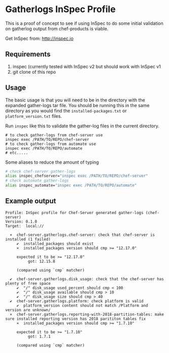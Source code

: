 # Gatherlogs InSpec Profile

This is a proof of concept to see if using InSpec to do some initial
validation on gatherlog output from chef-products is viable.

Get InSpec from: http://inspec.io

## Requirements

1. inspec (currently tested with InSpec v2 but should work with InSpec v1
2. git clone of this repo

## Usage

The basic usage is that you will need to be in the directory with the
expanded gather-logs tar file. You should be running this in the same
directory as you would find the `installed-packages.txt` or
`platform_version.txt` files.

Run `inspec` like this to validate the gather-log files in the current directory.

```
# to check gather-logs from chef-server use
inspec exec /PATH/TO/REPO/chef-server
# to check gather-logs from automate use
inspec exec /PATH/TO/REPO/automate
# etc.....
```

Some aliases to reduce the amount of typing

```bash
# check chef-server gather-logs
alias inspec_chefserver="inspec exec /PATH/TO/REPO/chef-server"
# check automate gather-logs
alias inspec_automate="inspec exec /PATH/TO/REPO/automate"
```

## Example output

```
Profile: InSpec profile for Chef-Server generated gather-logs (chef-server)
Version: 0.1.0
Target:  local://

  ×  chef-server.gatherlogs.chef-server: check that chef-server is installed (1 failed)
     ✔  installed_packages should exist
     ×  installed_packages version should cmp >= "12.17.0"

     expected it to be >= "12.17.0"
          got: 12.15.8

     (compared using `cmp` matcher)

  ✔  chef-server.gatherlogs.disk_usage: check that the chef-server has plenty of free space
     ✔  "/" disk_usage used_percent should cmp < 100
     ✔  "/" disk_usage available should cmp > 10
     ✔  "/" disk_usage size should cmp > 40
  ✔  chef-server.gatherlogs.platform: check platform is valid
     ✔  platform_version content should not match /Platform and version are unknown/
  ×  chef-server.gatherlogs.reporting-with-2018-partition-tables: make sure installed reporting version has 2018 parititon tables fix
     ×  installed_packages version should cmp >= "1.7.10"

     expected it to be >= "1.7.10"
          got: 1.7.1

     (compared using `cmp` matcher)
```
